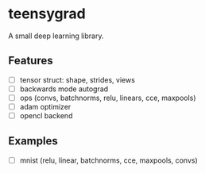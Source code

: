 # teensygrad

A small deep learning library.

## Features

- [ ] tensor struct: shape, strides, views
- [ ] backwards mode autograd
- [ ] ops (convs, batchnorms, relu, linears, cce, maxpools)
- [ ] adam optimizer
- [ ] opencl backend

## Examples

- [ ] mnist (relu, linear, batchnorms, cce, maxpools, convs)
